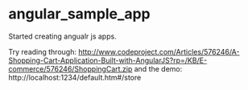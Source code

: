 # angular_sample_app
Started creating angualr js apps.

Try reading through:
http://www.codeproject.com/Articles/576246/A-Shopping-Cart-Application-Built-with-AngularJS?rp=/KB/E-commerce/576246/ShoppingCart.zip 
and the demo: http://localhost:1234/default.htm#/store 
